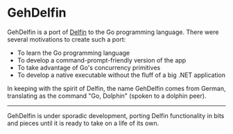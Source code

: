 # GehDelfin
GehDelfin is a port of [Delfin](https://github.com/avery-radmacher/Delfin) to the Go programming language. There were several motivations to create such a port:
* To learn the Go programming language
* To develop a command-prompt-friendly version of the app
* To take advantage of Go's concurrency primitives
* To develop a native executable without the fluff of a big .NET application

In keeping with the spirit of Delfin, the name GehDelfin comes from German, translating as the command "Go, Dolphin" (spoken to a dolphin peer).

---
GehDelfin is under sporadic development, porting Delfin functionality in bits and pieces until it is ready to take on a life of its own.